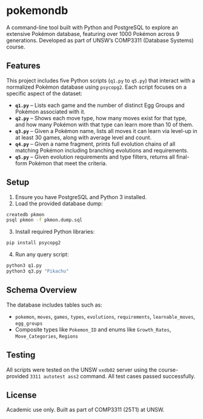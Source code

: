 
# pokemondb

A command-line tool built with Python and PostgreSQL to explore an extensive Pokémon database, featuring over 1000 Pokémon across 9 generations. Developed as part of UNSW’s COMP3311 (Database Systems) course.

## Features

This project includes five Python scripts (`q1.py` to `q5.py`) that interact with a normalized Pokémon database using `psycopg2`. Each script focuses on a specific aspect of the dataset:

- **`q1.py`** – Lists each game and the number of distinct Egg Groups and Pokémon associated with it.
- **`q2.py`** – Shows each move type, how many moves exist for that type, and how many Pokémon with that type can learn more than 10 of them.
- **`q3.py`** – Given a Pokémon name, lists all moves it can learn via level-up in at least 30 games, along with average level and count.
- **`q4.py`** – Given a name fragment, prints full evolution chains of all matching Pokémon including branching evolutions and requirements.
- **`q5.py`** – Given evolution requirements and type filters, returns all final-form Pokémon that meet the criteria.

## Setup

1. Ensure you have PostgreSQL and Python 3 installed.
2. Load the provided database dump:

```bash
createdb pkmon
psql pkmon -f pkmon.dump.sql
```

3. Install required Python libraries:

```bash
pip install psycopg2
```

4. Run any query script:

```bash
python3 q1.py
python3 q3.py "Pikachu"
```

## Schema Overview

The database includes tables such as:

- `pokemon`, `moves`, `games`, `types`, `evolutions`, `requirements`, `learnable_moves`, `egg_groups`
- Composite types like `Pokemon_ID` and enums like `Growth_Rates`, `Move_Categories`, `Regions`

## Testing

All scripts were tested on the UNSW `vxdb02` server using the course-provided `3311 autotest ass2` command. All test cases passed successfully.

## License

Academic use only. Built as part of COMP3311 (25T1) at UNSW.
